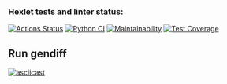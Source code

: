 ### Hexlet tests and linter status:
[![Actions Status](https://github.com/Alexandr221994/python-project-50/workflows/hexlet-check/badge.svg)](https://github.com/Alexandr221994/python-project-50/actions)
[![Python CI](https://github.com/Alexandr221994/python-project-50/actions/workflows/gendiff-check.yml/badge.svg?branch=main)](https://github.com/Alexandr221994/python-project-50/actions/workflows/gendiff-check.yml)
[![Maintainability](https://api.codeclimate.com/v1/badges/ee4b465a2796c0da2a8e/maintainability)](https://codeclimate.com/github/Alexandr221994/python-project-50/maintainability)
[![Test Coverage](https://api.codeclimate.com/v1/badges/ee4b465a2796c0da2a8e/test_coverage)](https://codeclimate.com/github/Alexandr221994/python-project-50/test_coverage)

## Run gendiff
[![asciicast](https://asciinema.org/a/sSGtmhmM95tRpMatbDITRyBbB.svg)](https://asciinema.org/a/sSGtmhmM95tRpMatbDITRyBbB)
